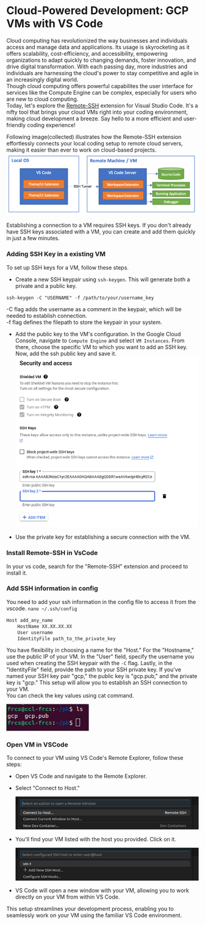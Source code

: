 # Cloud-Powered Development: GCP VMs with VS Code

Cloud computing has revolutionized the way businesses and individuals access and manage data and applications. Its usage is skyrocketing as it offers scalability, cost-efficiency, and accessibility, empowering organizations to adapt quickly to changing demands, foster innovation, and drive digital transformation. With each passing day, more industries and individuals are harnessing the cloud's power to stay competitive and agile in an increasingly digital world.  
Though cloud computing offers powerful capabilites the user interface for services like the Compute Engine can be complex, especially for users who are new to cloud computing.  
Today, let's explore the [Remote-SSH](https://code.visualstudio.com/docs/remote/ssh) extension for Visual Studio Code. It's a nifty tool that brings your cloud VMs right into your coding environment, making cloud development a breeze. Say hello to a more efficient and user-friendly coding experience!

Following image(collected) illustrates how the Remote-SSH extension effortlessly connects your local coding setup to remote cloud servers, making it easier than ever to work on cloud-based projects. ![Remote-ssh architecture](./architecture-ssh.png)   

Establishing a connection to a VM requires SSH keys. If you don't already have SSH keys associated with a VM, you can create and add them quickly in just a few minutes.

### Adding SSH Key in a existing VM
To set up SSH keys for a VM, follow these steps.
- Create a new SSH keypair using `ssh-keygen`. This will generate both a private and a public key.
```
ssh-keygen -C "USERNAME" -f /path/to/your/username_key
```
-C flag adds the username as a comment in the keypair, which will be needed to establish connection.  
-f flag defines the filepath to store the keypair in your system.

- Add the public key to the VM's configuration.
In the Google Cloud Console, navigate to `Compute Engine` and select `VM Instances`. From there, choose the specific VM to which you want to add an SSH key. Now, add the ssh public key and save it.
![add ssh key in gcp](./gcp-ssh.png)

- Use the private key for establishing a secure connection with the VM.

### Install Remote-SSH in VsCode
In your vs code, search for the "Remote-SSH" extension and proceed to install it.

### Add SSH information in config 
You need to add your ssh information in the config file to access it from the vscode.
`nano ~/.ssh/config`  

```
Host add_any_name
    HostName XX.XX.XX.XX
    User username
    IdentityFile path_to_the_private_key
```
You have flexibility in choosing a name for the "Host." For the "Hostname," use the public IP of your VM. In the "User" field, specify the username you used when creating the SSH keypair with the `-C` flag. Lastly, in the "IdentityFile" field, provide the path to your SSH private key. If you've named your SSH key pair "gcp," the public key is "gcp.pub," and the private key is "gcp." This setup will allow you to establish an SSH connection to your VM.  
You can check the key values using cat command.  

![ssh key pair](./key_pair.png)


### Open VM in VSCode
To connect to your VM using VS Code's Remote Explorer, follow these steps:

- Open VS Code and navigate to the Remote Explorer.
- Select "Connect to Host."  

    ![open remote explorer](./connect_host.png)
- You'll find your VM listed with the host you provided. Click on it.  

    ![select vm by host name](./select_host.png)
- VS Code will open a new window with your VM, allowing you to work directly on your VM from within VS Code.

This setup streamlines your development process, enabling you to seamlessly work on your VM using the familiar VS Code environment.



